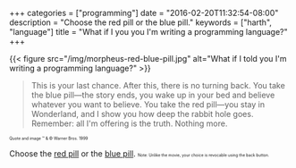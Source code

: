 +++
categories = ["programming"]
date = "2016-02-20T11:32:54-08:00"
description = "Choose the red pill or the blue pill."
keywords = ["harth", "language"]
title = "What if I you you I'm writing a programming language?"
+++

{{< figure src="/img/morpheus-red-blue-pill.jpg"
	alt="What if I told you I'm writing a programming language?" >}}

> This is your last chance. After this, there is no turning back. You
> take the blue pill—the story ends, you wake up in your bed and
> believe whatever you want to believe. You take the red pill—you stay
> in Wonderland, and I show you how deep the rabbit hole
> goes. Remember: all I'm offering is the truth. Nothing more.

<p style="font-size:50%"> Quote and image ™ & © Warner Bros. 1999 </p>

Choose the [red pill] or the [blue pill]. <span style="font-size:50%">
Note: Unlike the movie, your choice is revocable using the back button.
</span>

[red pill]: http://www.harth-lang.org
[blue pill]: https://en.wikipedia.org/wiki/List_of_programming_languages_by_type
